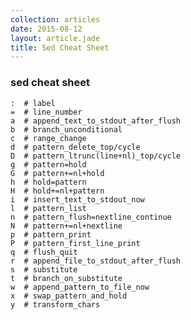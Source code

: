 ```yaml
---
collection: articles
date: 2015-08-12
layout: article.jade
title: Sed Cheat Sheet
---
```


### sed cheat sheet

    :  # label
    =  # line_number
    a  # append_text_to_stdout_after_flush
    b  # branch_unconditional
    c  # range_change
    d  # pattern_delete_top/cycle
    D  # pattern_ltrunc(line+nl)_top/cycle
    g  # pattern=hold
    G  # pattern+=nl+hold
    h  # hold=pattern
    H  # hold+=nl+pattern
    i  # insert_text_to_stdout_now
    l  # pattern_list
    n  # pattern_flush=nextline_continue
    N  # pattern+=nl+nextline
    p  # pattern_print
    P  # pattern_first_line_print
    q  # flush_quit
    r  # append_file_to_stdout_after_flush
    s  # substitute
    t  # branch_on_substitute
    w  # append_pattern_to_file_now
    x  # swap_pattern_and_hold
    y  # transform_chars
